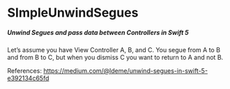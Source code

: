 # SImpleUnwindSegues
##### Unwind Segues and pass data between Controllers in Swift 5

Let’s assume you have View Controller A, B, and C. You segue from A to B and from B to C, but when you dismiss C you want to return to A and not B.

References: https://medium.com/@ldeme/unwind-segues-in-swift-5-e392134c65fd
